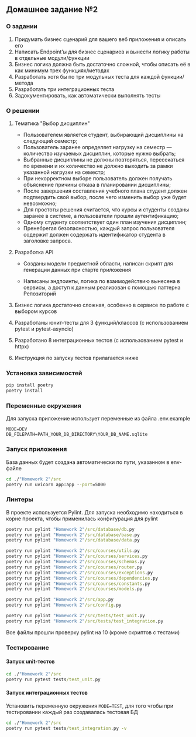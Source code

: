 ## Домашнее задание №2

### О задании
1. Придумать бизнес сценарий для вашего веб приложения и описать его
2. Написать Endpoint’ы для бизнес сценариев и вынести логику работы в отдельные модули/функции
3. Бизнес логика должна быть достаточно сложной, чтобы описать её в как минимум трех функциях/методах
4. Разработать хотя бы по три модульных теста для каждой функции/метода
5. Разработать три интеграционных теста
6. Задокументировать, как автоматически выполнять тесты


### О решении
1. Тематика "Выбор дисциплин"
   - Пользователем является студент, выбирающий дисциплины на следующий семестр;
   - Пользователь заранее определяет нагрузку на семестр — количество изучаемых дисциплин, которые нужно выбрать; 
   - Выбранные дисциплины не должны повторяться, пересекаться по времени и их количество не должно выходить за рамки
     указанной нагрузки на семестр;
   - При некорректном выборе пользователь должен получать объяснение причины отказа в планировании дисциплины;
   - После завершения составления учебного плана студент должен подтвердить свой выбор, после чего изменить выбор уже будет невозможно;
   - Для простоты решения считается, что курсы и студенты созданы заранее в системе, а пользователи прошли аутентификацию;
   - Одному студенту соответствует один план изучения дисциплин;
   - Пренебрегая безопасностью, каждый запрос пользователя содержит должен содержать идентификатор студента в заголовке запроса.
   
2. Разработка API
   
   - Созданы модели предметной области, написан скрипт для генерации данных при старте приложения
   
   - Написаны эндпоинты, логика по взаимодействию вынесена в сервисы, а доступ к данным реализован с помощью паттерна Репозиторий

3. Бизнес логика достаточно сложная, особенно в сервисе по работе с выбором курсов
   
4. Разработаны юнит-тесты для 3 функций/классов (с использованием pytest и pytest-asyncio)
   
5. Разработано 8 интеграционных тестов (с использованием pytest и httpx)
   
6. Инструкция по запуску тестов прилагается ниже

### Установка зависимостей
```cmd
pip install poetry
poetry install
```

### Переменные окружения
Для запуска приложение использует переменные из файла .env.example 
```
MODE=DEV
DB_FILEPATH=PATH_YOUR_DB_DIRECTORY\YOUR_DB_NAME.sqlite
```

### Запуск приложения
База данных будет создана автоматически по пути, указанном в env-файле
```cmd
cd ./"Homework 2"/src
poetry run uvicorn app:app --port=5000
```

### Линтеры
В проекте используется Pylint. Для запуска необходимо находиться в корне проекта, чтобы применилась конфигурация для pylint
```cmd
poetry run pylint "Homework 2"/src/database/db.py
poetry run pylint "Homework 2"/src/database/base.py
poetry run pylint "Homework 2"/src/database/data.py

poetry run pylint "Homework 2"/src/courses/utils.py
poetry run pylint "Homework 2"/src/courses/services.py
poetry run pylint "Homework 2"/src/courses/schemas.py
poetry run pylint "Homework 2"/src/courses/router.py
poetry run pylint "Homework 2"/src/courses/exceptions.py
poetry run pylint "Homework 2"/src/courses/dependencies.py
poetry run pylint "Homework 2"/src/courses/constants.py
poetry run pylint "Homework 2"/src/courses/models.py

poetry run pylint "Homework 2"/src/app.py
poetry run pylint "Homework 2"/src/config.py

poetry run pylint "Homework 2"/src/tests/test_unit.py
poetry run pylint "Homework 2"/src/tests/test_integration.py
```
Все файлы прошли проверку pylint на 10 (кроме скриптов с тестами)

### Тестирование
#### Запуск unit-тестов
```cmd
cd ./"Homework 2"/src
poetry run pytest tests/test_unit.py
```
#### Запуск интеграционных тестов
Установить переменную окружения `MODE=TEST`, 
для того чтобы при тестировании каждый раз создавалась тестовая БД
```cmd
cd ./"Homework 2"/src
poetry run pytest tests/test_integration.py -v
```
